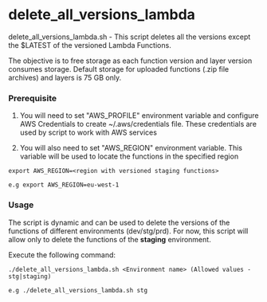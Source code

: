 # delete_all_versions_lambda

delete_all_versions_lambda.sh - This script deletes all the versions except the $LATEST of the versioned Lambda Functions. 

The objective is to free storage as each function version and layer version consumes storage. Default storage for uploaded functions (.zip file archives) and layers is 75 GB only.

### Prerequisite
1. You will need to set "AWS_PROFILE" environment variable and configure AWS Credentials to create ~/.aws/credentials file. These credentials are used by script to work with AWS services


2. You will also need to set "AWS_REGION" environment variable. This variable will be used to locate the functions in the specified region
```
export AWS_REGION=<region with versioned staging functions>

e.g export AWS_REGION=eu-west-1  
```

### Usage
The script is dynamic and can be used to delete the versions of the functions of different environments (dev/stg/prd). For now, this script will allow only to delete the functions of the **staging** environment. 

Execute the following command:

```
./delete_all_versions_lambda.sh <Environment name> (Allowed values - stg|staging)

e.g ./delete_all_versions_lambda.sh stg
```